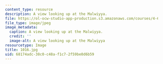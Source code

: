 ```yaml
---
content_type: resource
description: A view looking up at the Malwiyya.
file: https://ol-ocw-studio-app-production.s3.amazonaws.com/courses/4-614-religious-architecture-and-islamic-cultures-fall-2002/68174adc38c0c48af1c72f59be0d6b59_1016.jpg
file_type: image/jpeg
image_metadata:
  caption: A view looking up at the Malwiyya.
  credit: ''
  image-alt: A view looking up at the Malwiyya
resourcetype: Image
title: 1016.jpg
uid: 68174adc-38c0-c48a-f1c7-2f59be0d6b59
---
```

